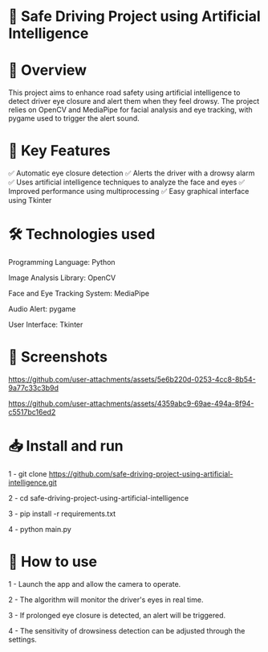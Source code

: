 # 🚗 Safe Driving Project using Artificial Intelligence

# 📖 Overview
This project aims to enhance road safety using artificial intelligence to detect driver eye closure and alert them when they feel drowsy. 
The project relies on OpenCV and MediaPipe for facial analysis and eye tracking, with pygame used to trigger the alert sound.

# 🚀 Key Features
✅ Automatic eye closure detection
✅ Alerts the driver with a drowsy alarm
✅ Uses artificial intelligence techniques to analyze the face and eyes
✅ Improved performance using multiprocessing
✅ Easy graphical interface using Tkinter

# 🛠 Technologies used
Programming Language: Python

Image Analysis Library: OpenCV

Face and Eye Tracking System: MediaPipe

Audio Alert: pygame

User Interface: Tkinter

# 📸 Screenshots 
https://github.com/user-attachments/assets/5e6b220d-0253-4cc8-8b54-9a77c33c3b9d

https://github.com/user-attachments/assets/4359abc9-69ae-494a-8f94-c5517bc16ed2

# 📥 Install and run
1 - git clone https://github.com/safe-driving-project-using-artificial-intelligence.git

2 - cd safe-driving-project-using-artificial-intelligence

3 - pip install -r requirements.txt

4 - python main.py

# 📝 How to use 

1 - Launch the app and allow the camera to operate.

2 - The algorithm will monitor the driver's eyes in real time.

3 - If prolonged eye closure is detected, an alert will be triggered.

4 - The sensitivity of drowsiness detection can be adjusted through the settings.
